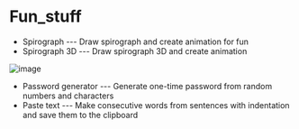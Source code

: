 # Fun_stuff
- Spirograph --- Draw spirograph and create animation for fun
- Spirograph 3D --- Draw spirograph 3D and create animation

![image](https://user-images.githubusercontent.com/50325966/103143975-b0983980-4764-11eb-95f0-0bf590a3342e.png)

- Password generator --- Generate one-time password from random numbers and characters
- Paste text --- Make consecutive words from sentences with indentation and save them to the clipboard
